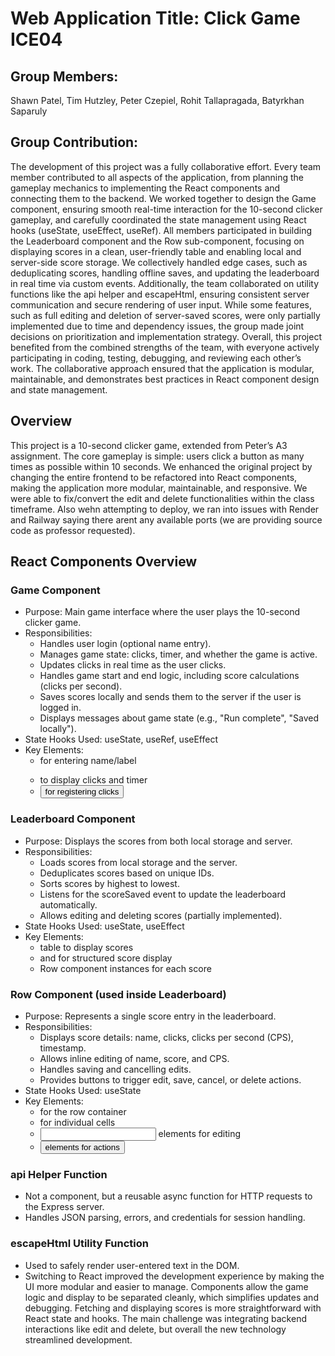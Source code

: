 # Web Application Title: Click Game ICE04
## Group Members: 
Shawn Patel, Tim Hutzley, Peter Czepiel, Rohit Tallapragada, Batyrkhan Saparuly
## Group Contribution: 
The development of this project was a fully collaborative effort. Every team member contributed to all aspects of the application, from planning the gameplay mechanics to implementing the React components and connecting them to the backend. We worked together to design the Game component, ensuring smooth real-time interaction for the 10-second clicker gameplay, and carefully coordinated the state management using React hooks (useState, useEffect, useRef). All members participated in building the Leaderboard component and the Row sub-component, focusing on displaying scores in a clean, user-friendly table and enabling local and server-side score storage. We collectively handled edge cases, such as deduplicating scores, handling offline saves, and updating the leaderboard in real time via custom events. Additionally, the team collaborated on utility functions like the api helper and escapeHtml, ensuring consistent server communication and secure rendering of user input. While some features, such as full editing and deletion of server-saved scores, were only partially implemented due to time and dependency issues, the group made joint decisions on prioritization and implementation strategy. Overall, this project benefited from the combined strengths of the team, with everyone actively participating in coding, testing, debugging, and reviewing each other’s work. The collaborative approach ensured that the application is modular, maintainable, and demonstrates best practices in React component design and state management.

## Overview
This project is a 10-second clicker game, extended from Peter’s A3 assignment. The core gameplay is simple: users click a button as many times as possible within 10 seconds. We enhanced the original project by changing the entire frontend to be refactored into React components, making the application more modular, maintainable, and responsive. We were able to fix/convert the edit and delete functionalities within the class timeframe. Also wehn attempting to deploy, we ran into issues with Render and Railway saying there arent any available ports (we are providing source code as professor requested). 


## React Components Overview
### Game Component
- Purpose: Main game interface where the user plays the 10-second clicker game.
- Responsibilities:
  - Handles user login (optional name entry).
  - Manages game state: clicks, timer, and whether the game is active.
  - Updates clicks in real time as the user clicks.
  - Handles game start and end logic, including score calculations (clicks per second).
  - Saves scores locally and sends them to the server if the user is logged in.
  - Displays messages about game state (e.g., "Run complete", "Saved locally").
- State Hooks Used: useState, useRef, useEffect
- Key Elements:
  - <form> for entering name/label
  - <div> to display clicks and timer
  - <button> for registering clicks

### Leaderboard Component
- Purpose: Displays the scores from both local storage and server.
- Responsibilities:
  - Loads scores from local storage and the server.
  - Deduplicates scores based on unique IDs.
  - Sorts scores by highest to lowest.
  - Listens for the scoreSaved event to update the leaderboard automatically.
  - Allows editing and deleting scores (partially implemented).
- State Hooks Used: useState, useEffect
- Key Elements:
  - table to display scores
  - <thead> and <tbody> for structured score display
  - Row component instances for each score


### Row Component (used inside Leaderboard)
- Purpose: Represents a single score entry in the leaderboard.
- Responsibilities:
  - Displays score details: name, clicks, clicks per second (CPS), timestamp.
  - Allows inline editing of name, score, and CPS.
  - Handles saving and cancelling edits.
  - Provides buttons to trigger edit, save, cancel, or delete actions.
- State Hooks Used: useState
- Key Elements:
  - <tr> for the row container
  - <td> for individual cells
  - <input> elements for editing
  - <button> elements for actions
  
### api Helper Function
- Not a component, but a reusable async function for HTTP requests to the Express server.
- Handles JSON parsing, errors, and credentials for session handling.

### escapeHtml Utility Function
- Used to safely render user-entered text in the DOM.
- Switching to React improved the development experience by making the UI more modular and easier to manage. Components allow the game logic and display to be separated cleanly, which simplifies updates and debugging. Fetching and displaying scores is more straightforward with React state and hooks. The main challenge was integrating backend interactions like edit and delete, but overall the new technology streamlined development.
